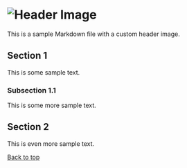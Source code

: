 ![Header Image](header-project3.png "My Page Title")
=============================

This is a sample Markdown file with a custom header image.

## Section 1

This is some sample text.

### Subsection 1.1

This is some more sample text.

## Section 2

This is even more sample text.

[Back to top](#header-image)
